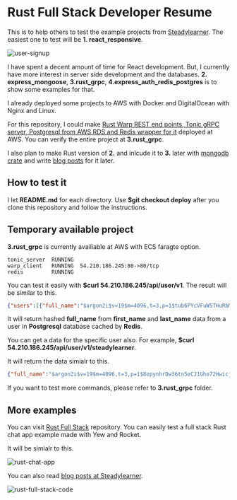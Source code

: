 # Rust Full Stack Developer Resume

This is to help others to test the example projects from [Steadylearner](https://www.steadylearner.com). The easiest one to test will be **1. react_responsive**.

![user-signup](https://www.steadylearner.com/static/images//post/React/user-signup.png)

I have spent a decent amount of time for React development. But, I currently have more interest in server side development and the databases. **2. express_mongoose**, **3.rust_grpc**, **4.express_auth_redis_postgres** is to show some examples for that.

I already deployed some projects to AWS with Docker and DigitalOcean with Nginx and Linux.

For this repository, I could make [Rust Warp REST end points, Tonic gRPC server, Postgresql from AWS RDS and Redis wrapper for it](54.210.186.245/api/user/v1) deployed at AWS. You can verify the entire project at **3.rust_grpc**.

I also plan to make Rust version of **2.** and inlcude it to **3.** later with [mongodb crate](https://crates.io/crates/mongodb)
and write [blog posts](https://www.steadylearner.com/blog/search/Rust) for it later.

## How to test it

I let **README.md** for each directory. Use **$git checkout deploy** after you clone this repository and follow the instructions.

## Temporary available project

**3.rust_grpc** is currently availiable at AWS with ECS faragte option.

```console
tonic_server  RUNNING                             
warp_client   RUNNING  54.210.186.245:80->80/tcp
redis         RUNNING                             
``` 

You can test it easily with **$curl 54.210.186.245/api/user/v1**. The result will be similar to this.

```json
{"users":[{"full_name":"$argon2i$v=19$m=4096,t=3,p=1$tub6PYcVFuW5THuRbM25DwtljuHcQHFHH0hteD2Kgw4$n3XcdvL6pTwfnCp2TEMPI4/QiqM6+myvmCdfi2ltvXw"},{"full_name":"$argon2i$v=19$m=4096,t=3,p=1$jNLxlX2S2mkDig+69zCujt7SwBCNzL5FLUiy6f5o5Bk$4NcyOrFXlg0TKfCO52rA+1J3zhAeegkbRJV25jEJsKA"},{"full_name":"$argon2i$v=19$m=4096,t=3,p=1$b+T4XftG29CZnDZpoUgvwUkuzmUZdlCOiwZPN0s0Wco$Vfn+VWKq1KGpUxjCitBymFZp41uBpZ7B49gpPVNC4GQ"},{"full_name":"$argon2i$v=19$m=4096,t=3,p=1$gXbryTAxdRbaCaycCGGK59ZJ7Xum/NgqbxY0j9u96oo$L3qBRRsr+uSTnp9R3Cw9kxFHOWHuJEZroExhhQBaKyE"}]}
```

It will return hashed **full_name** from **first_name** and **last_name** data from a user in **Postgresql** database cached by **Redis**.

You can get a data for the specific user also. For example, **$curl 54.210.186.245/api/user/v1/steadylearner**.

It will return the data simialr to this.

```json
{"full_name":"$argon2i$v=19$m=4096,t=3,p=1$8opynhrDw36tn5eCJ1Gho72HwicjxLzNfOMIzfTWW3E$h+Pxzh8F7n/7o3gURErRIZt6IjYKeIP89AILoDSrbXo"}
```

If you want to test more commands, please refer to **3.rust_grpc** folder.

## More examples

You can visit [Rust Full Stack](https://github.com/steadylearner/Rust-Full-Stack) repository. You can easily test a full stack Rust chat app example made with Yew and Rocket.

It will be simialr to this.

![rust-chat-app](https://camo.githubusercontent.com/d7c7d4f5072c5c5246995fab96f7bd905eadd068/68747470733a2f2f7777772e7374656164796c6561726e65722e636f6d2f7374617469632f696d616765732f706f73742f7765622f66756c6c2d737461636b2d727573742d636861742d6170702d62792d7374656164796c6561726e65722e706e67)

You can also read [blog posts at Steadylearner](https://www.steadylearner.com/blog/search/Rust).

![rust-full-stack-code](https://camo.githubusercontent.com/4b453b650482d4b79951972cab1d5ce11ff0268e/68747470733a2f2f7777772e7374656164796c6561726e65722e636f6d2f7374617469632f696d616765732f706f73742f7765622f636c69656e742d7365727665722d657175616c2d727573742d636f64652e706e67)
